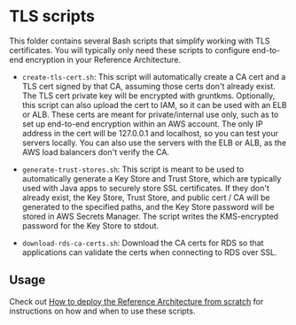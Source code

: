 # TLS scripts

This folder contains several Bash scripts that simplify working with TLS certificates. You will typically only need 
these scripts to configure end-to-end encryption in your Reference Architecture.  

- `create-tls-cert.sh`: This script will automatically create a CA cert and a TLS cert signed by that CA, assuming
   those certs don't already exist. The TLS cert private key will be encrypted with gruntkms. Optionally, this script 
   can also upload the cert to IAM, so it can be used with an ELB or ALB. These certs are meant for private/internal 
   use only, such as to set up end-to-end encryption within an AWS account. The only IP address in the cert will be 
   127.0.0.1 and localhost, so you can test your servers locally. You can also use the servers with the ELB or ALB, as 
   the AWS load balancers don't verify the CA.

- `generate-trust-stores.sh`: This script is meant to be used to automatically generate a Key Store and Trust Store, 
   which are typically used with Java apps to securely store SSL certificates. If they don't already exist, the Key 
   Store, Trust Store, and public cert / CA will be generated to the specified paths, and the Key Store password will 
   be stored in AWS Secrets Manager. The script writes the KMS-encrypted password for the Key Store to stdout.
   
- `download-rds-ca-certs.sh`: Download the CA certs for RDS so that applications can validate the certs when connecting 
   to RDS over SSL.




## Usage

Check out 
[How to deploy the Reference Architecture from scratch](https://github.com/alliedworld/infrastructure-live/tree/master/_docs/12-deploying-the-reference-architecture-from-scratch.md)
for instructions on how and when to use these scripts.      